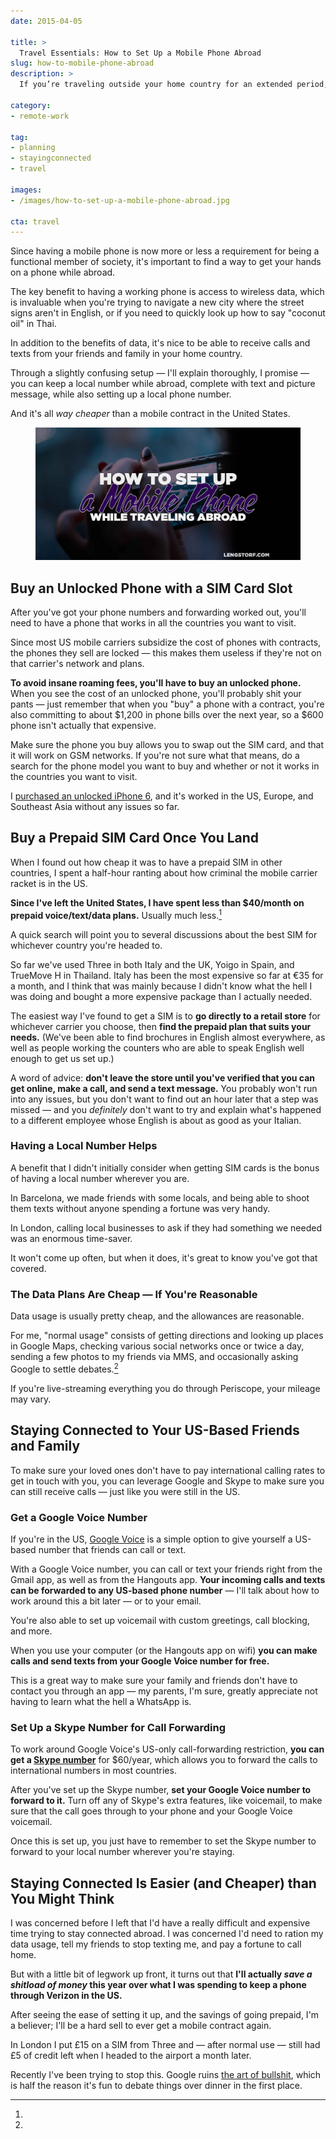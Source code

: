 ```yaml
---
date: 2015-04-05

title: >
  Travel Essentials: How to Set Up a Mobile Phone Abroad
slug: how-to-mobile-phone-abroad
description: >
  If you’re traveling outside your home country for an extended period, you’ll need to set up a mobile phone. Fortunately, it’s not hard. (Or expensive.)

category:
- remote-work

tag:
- planning
- stayingconnected
- travel

images:
- /images/how-to-set-up-a-mobile-phone-abroad.jpg

cta: travel
---
```


Since having a mobile phone is now more or less a requirement for being a
functional member of society, it's important to find a way to get your hands on
a phone while abroad.

The key benefit to having a working phone is access to wireless data, which is
invaluable when you're trying to navigate a new city where the street signs
aren't in English, or if you need to quickly look up how to say "coconut oil" in
Thai.

In addition to the benefits of data, it's nice to be able to receive calls and
texts from your friends and family in your home country.

Through a slightly confusing setup — I'll explain thoroughly, I promise — you
can keep a local number while abroad, complete with text and picture message,
while also setting up a local phone number.

And it's all _way cheaper_ than a mobile contract in the United States.

<figure class="figure figure--center">
  <img src="./images/how-to-set-up-a-mobile-phone-abroad.jpg" alt="How to set up a mobile phone while traveling abroad." />
</figure>

## Buy an Unlocked Phone with a SIM Card Slot

After you've got your phone numbers and forwarding worked out, you'll need to
have a phone that works in all the countries you want to visit.

Since most US mobile carriers subsidize the cost of phones with contracts, the
phones they sell are locked — this makes them useless if they're not on that
carrier's network and plans.

**To avoid insane roaming fees, you'll have to buy an unlocked phone.** When you
see the cost of an unlocked phone, you'll probably shit your pants — just
remember that when you "buy" a phone with a contract, you're also committing to
about $1,200 in phone bills over the next year, so a $600 phone isn't actually
that expensive.

Make sure the phone you buy allows you to swap out the SIM card, and that it
will work on GSM networks. If you're not sure what that means, do a search for
the phone model you want to buy and whether or not it works in the countries you
want to visit.

I [purchased an unlocked iPhone 6][1], and it's worked in the US, Europe, and
Southeast Asia without any issues so far.

## Buy a Prepaid SIM Card Once You Land

When I found out how cheap it was to have a prepaid SIM in other countries, I
spent a half-hour ranting about how criminal the mobile carrier racket is in the
US.

**Since I've left the United States, I have spent less than $40/month on prepaid voice/text/data plans.** Usually much less.[^uk]

A quick search will point you to several discussions about the best SIM for
whichever country you're headed to.

So far we've used Three in both Italy and the UK, Yoigo in Spain, and TrueMove H
in Thailand. Italy has been the most expensive so far at €35 for a month, and I
think that was mainly because I didn't know what the hell I was doing and bought
a more expensive package than I actually needed.

The easiest way I've found to get a SIM is to **go directly to a retail store** for whichever carrier you choose, then **find the prepaid plan that suits your needs.** (We've been able to find brochures in English almost everywhere, as well as people working the counters who are able to speak English well enough to get us set up.)

A word of advice: **don't leave the store until you've verified that you can get online, make a call, and send a text message.** You probably won't run into any issues, but you don't want to find out an hour later that a step was missed — and you _definitely_ don't want to try and explain what's happened to a different employee whose English is about as good as your Italian.

### Having a Local Number Helps

A benefit that I didn't initially consider when getting SIM cards is the bonus
of having a local number wherever you are.

In Barcelona, we made friends with some locals, and being able to shoot them
texts without anyone spending a fortune was very handy.

In London, calling local businesses to ask if they had something we needed was
an enormous time-saver.

It won't come up often, but when it does, it's great to know you've got that
covered.

### The Data Plans Are Cheap — If You're Reasonable

Data usage is usually pretty cheap, and the allowances are reasonable.

For me, "normal usage" consists of getting directions and looking up places in
Google Maps, checking various social networks once or twice a day, sending a few
photos to my friends via MMS, and occasionally asking Google to settle
debates.[^debates]

If you're live-streaming everything you do through Periscope, your mileage may
vary.

## Staying Connected to Your US-Based Friends and Family

To make sure your loved ones don't have to pay international calling rates to
get in touch with you, you can leverage Google and Skype to make sure you can
still receive calls — just like you were still in the US.

### Get a Google Voice Number

If you're in the US, [Google Voice][2] is a simple option to give yourself a
US-based number that friends can call or text.

With a Google Voice number, you can call or text your friends right from the
Gmail app, as well as from the Hangouts app. **Your incoming calls and texts can
be forwarded to any US-based phone number** — I'll talk about how to work around
this a bit later — or to your email.

You're also able to set up voicemail with custom greetings, call blocking, and
more.

When you use your computer (or the Hangouts app on wifi) **you can make calls
and send texts from your Google Voice number for free.**

This is a great way to make sure your family and friends don't have to contact
you through an app — my parents, I'm sure, greatly appreciate not having to
learn what the hell a WhatsApp is.

### Set Up a Skype Number for Call Forwarding

To work around Google Voice's US-only call-forwarding restriction, **you can get
a [Skype number][3]** for $60/year, which allows you to forward the calls to
international numbers in most countries.

After you've set up the Skype number, **set your Google Voice number to forward to it.** Turn off any of Skype's extra features, like voicemail, to make sure that the call goes through to your phone and your Google Voice voicemail.

Once this is set up, you just have to remember to set the Skype number to
forward to your local number wherever you're staying.

## Staying Connected Is Easier (and Cheaper) than You Might Think

I was concerned before I left that I'd have a really difficult and expensive
time trying to stay connected abroad. I was concerned I'd need to ration my data
usage, tell my friends to stop texting me, and pay a fortune to call home.

But with a little bit of legwork up front, it turns out that **I'll actually _save a shitload of money_ this year over what I was spending to keep a phone through Verizon in the US.**

After seeing the ease of setting it up, and the savings of going prepaid, I'm a
believer; I'll be a hard sell to ever get a mobile contract again.

[^uk]:
  In London I put £15 on a SIM from Three and — after normal use — still had £5 of credit left when I headed to the airport a month later.

[^debates]:
  Recently I've been trying to stop this. Google ruins [the art of bullshit][4], which is half the reason it's fun to debate things over dinner in the first place.

[1]: http://amzn.to/1GyjrWh
[2]: https://www.google.com/googlevoice/about.html
[3]: http://www.skype.com/en/features/
[4]: https://medium.com/funny-stuff/the-fine-art-of-bullshit-c09f7bbb391e
